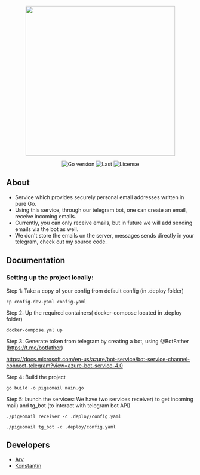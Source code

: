 <p align="center">
      <img src="https://i.ibb.co/sPYGXGK/photo-2022-11-22-13-05-41.jpg" width="400">
</p>

<p align="center">
   <img src="https://img.shields.io/github/go-mod/go-version/requiemofthesouls/pigeomail" alt="Go version">
   <img src="https://img.shields.io/github/last-commit/requiemofthesouls/pigeomail" alt=Last commit">
   <img src="https://img.shields.io/github/license/requiemofthesouls/pigeomail" alt="License">
</p>

## About

- Service which provides securely personal email addresses written in pure Go.
- Using this service, through our telegram bot, one can create an email, receive incoming emails.
- Currently, you can only receive emails, but in future we will add sending emails via the bot as well.
- We don't store the emails on the server, messages sends directly in your telegram, check out my source code. 

## Documentation

### Setting up the project locally:

Step 1: Take a copy of your config from default config (in .deploy folder)

``` cp config.dev.yaml config.yaml ```

Step 2: Up the required containers( docker-compose located in .deploy folder)

``` docker-compose.yml up ```

Step 3: Generate token from telegram by creating a bot, using @BotFather (https://t.me/botfather)

https://docs.microsoft.com/en-us/azure/bot-service/bot-service-channel-connect-telegram?view=azure-bot-service-4.0 

Step 4: Build the project

``` go build -o pigeomail main.go ```

Step 5: launch the services: We have two services receiver( to get incoming mail) and tg_bot (to interact with telegram bot API)

``` ./pigeomail receiver -c .deploy/config.yaml ```

``` ./pigeomail tg_bot -c .deploy/config.yaml ```


## Developers

- [Arv](https://github.com/arvryna)
- [Konstantin](https://github.com/requiemofthesouls)

